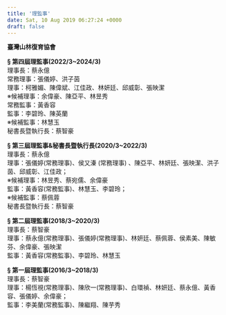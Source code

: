 ```yaml
---
title: '理監事'
date: Sat, 10 Aug 2019 06:27:24 +0000
draft: false
---
```


**臺灣山林復育協會**

**§ 第四屆理監事(2022/3~2024/3)**  
理事長：蔡永億  
常務理事：張儀婷、洪子茵  
理事：柯雅媚、陳偉斌、江佳政、林妍廷、邱威彰、張映潔  
※候補理事：余偉豪、陳亞平、林昱秀  
常務監事：黃香容  
監事：李碧玲、陳英蘭  
※候補監事：林慧玉  
秘書長暨執行長：蔡智豪

**§ 第三屆理監事&秘書長暨執行長(2020/3~2022/3)**  
理事長：蔡永億  
理事：張儀婷(常務理事)、侯又溱 (常務理事) 、陳亞平、林妍廷、張映潔、洪子茵、邱威彰、江佳政；  
※候補理事：林昱秀、蔡宛儒、余偉豪  
監事：黃香容(常務監事)、林慧玉、李碧玲；  
※候補監事：蔡佩蓉  
秘書長暨執行長：蔡智豪

**§ 第二屆理監事(2018/3~2020/3)**  
理事長：蔡智豪  
理事：蔡永億(常務理事)、張儀婷(常務理事)、林妍廷、蔡佩蓉、侯素美、陳敏芬、余偉豪、張映潔  
監事：黃香容(常務監事)、李碧玲、林慧玉

**§ 第一屆理監事(2016/3~2018/3)**  
理事長：蔡智豪  
理事：楊恆視(常務理事)、陳欣一(常務理事)、白環禎、林妍廷、蔡永億、黃香容、張儀婷、余偉豪；  
監事：李美蘭(常務監事)、陳繼翔、陳芋秀